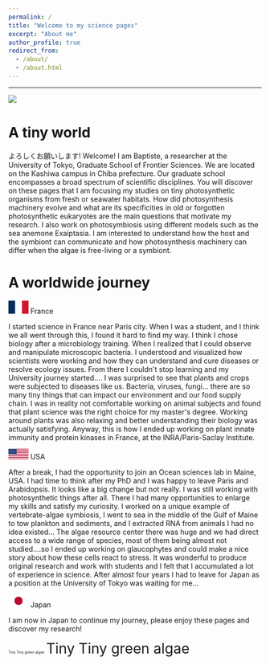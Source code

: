 ```yaml
---
permalink: /
title: "Welcome to my science pages"
excerpt: "About me"
author_profile: true
redirect_from: 
  - /about/
  - /about.html
---
```


---

![](/images/graphsumm2.png)


A tiny world
======
よろしくお願いします! Welcome! I am Baptiste, a researcher at the University of Tokyo, Graduate School of Frontier Sciences. We are located on the Kashiwa campus in Chiba prefecture. Our graduate school encompasses a broad spectrum of scientific disciplines. You will discover on these pages that I am focusing my studies on tiny photosynthetic organisms from fresh or seawater habitats. How did photosynthesis machinery evolve and what are its specificities in old or forgotten photosynthetic eukaryotes are the main questions that motivate my research. I also work on photosymbiosis using different models such as the sea anemone Exaiptasia. I am interested to understand how the host and the symbiont can communicate and how photosynthesis machinery can differ when the algae is free-living or a symbiont.  



A worldwide journey
======

 <img src="/images/franceflag.png" alt="us" width="40"/> France 

I started science in France near Paris city. When I was a student, and I think we all went through this, I found it hard to find my way. I think I chose biology after a microbiology training. When I realized that I could observe and manipulate microscopic bacteria. I understood and visualized how scientists were working and how they can understand and cure diseases or resolve ecology issues. From there I couldn't stop learning and my University journey started....
I was surprised to see that plants and crops were subjected to diseases like us. Bacteria, viruses, fungi... there are so many tiny things that can impact our environment and our food supply chain. I was in reality not comfortable working on animal subjects and found that plant science was the right choice for my master's degree. Working around plants was also relaxing and better understanding their biology was actually satisfying. Anyway, this is how I ended up working on plant innate immunity and protein kinases in France, at the INRA/Paris-Saclay Institute.


 <img src="/images/usflag.png" alt="us" width="40"/> USA

After a break, I had the opportunity to join an Ocean sciences lab in Maine, USA. I had time to think after my PhD and I was happy to leave Paris and Arabidopsis. It looks like a big change but not really. I was still working with photosynthetic things after all. There I had many opportunities to enlarge my skills and satisfy my curiosity. I worked on a unique example of vertebrate-algae symbiosis, I went to sea in the middle of the Gulf of Maine to tow plankton and sediments, and I extracted RNA from animals  I had no idea existed... The algae resource center there was huge and we had direct access to a wide range of species, most of them being almost not studied....so I ended up working on glaucophytes and could make a nice story about how these cells react to stress. It was wonderful to produce original research and work with students and I felt that I accumulated a lot of experience in science. After almost four years I had to leave for Japan as a position at the University of Tokyo was waiting for me...


 <img src="/images/japanflag.png" alt="Japan" width="40"/> Japan

I am now in Japan to continue my journey, please enjoy these pages and discover my research! 



<span style="font-size:0.5em;">Tiny Tiny green algae</span>
<span style="font-size:2em;">Tiny Tiny green algae</span>

